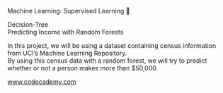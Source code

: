Machine Learning: Supervised Learning 🤖

Decision-Tree</br>
Predicting Income with Random Forests

In this project, we will be using a dataset containing census information from UCI’s Machine Learning Repository.</br>
By using this census data with a random forest, we will try to predict whether or not a person makes more than $50,000.


www.codecademy.com
